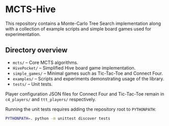 # MCTS-Hive

This repository contains a Monte-Carlo Tree Search implementation along with a collection of example scripts and simple board games used for experimentation.

## Directory overview

- `mcts/` – Core MCTS algorithms.
- `HivePocket/` – Simplified Hive board game implementation.
- `simple_games/` – Minimal games such as Tic-Tac-Toe and Connect Four.
- `examples/` – Scripts and experiments demonstrating usage of the library.
- `tests/` – Unit tests.

Player configuration JSON files for Connect Four and Tic-Tac-Toe remain in `c4_players/` and `ttt_players/` respectively.

Running the unit tests requires adding the repository root to `PYTHONPATH`:

```bash
PYTHONPATH=. python -m unittest discover tests
```
